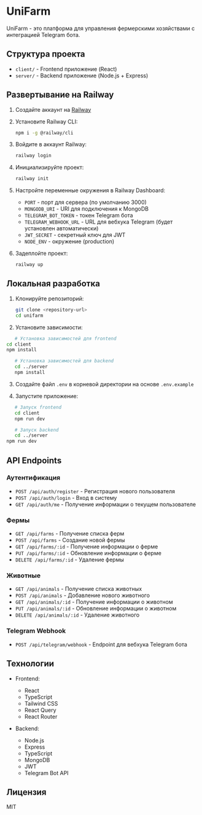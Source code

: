 # UniFarm

UniFarm - это платформа для управления фермерскими хозяйствами с интеграцией Telegram бота.

## Структура проекта

- `client/` - Frontend приложение (React)
- `server/` - Backend приложение (Node.js + Express)

## Развертывание на Railway

1. Создайте аккаунт на [Railway](https://railway.app/)
2. Установите Railway CLI:
   ```bash
   npm i -g @railway/cli
   ```
3. Войдите в аккаунт Railway:
   ```bash
   railway login
   ```
4. Инициализируйте проект:
   ```bash
   railway init
   ```
5. Настройте переменные окружения в Railway Dashboard:
   - `PORT` - порт для сервера (по умолчанию 3000)
   - `MONGODB_URI` - URI для подключения к MongoDB
   - `TELEGRAM_BOT_TOKEN` - токен Telegram бота
   - `TELEGRAM_WEBHOOK_URL` - URL для вебхука Telegram (будет установлен автоматически)
   - `JWT_SECRET` - секретный ключ для JWT
   - `NODE_ENV` - окружение (production)

6. Задеплойте проект:
   ```bash
   railway up
   ```

## Локальная разработка

1. Клонируйте репозиторий:
   ```bash
   git clone <repository-url>
   cd unifarm
   ```

2. Установите зависимости:
```bash
   # Установка зависимостей для frontend
cd client
npm install

   # Установка зависимостей для backend
   cd ../server
   npm install
```

3. Создайте файл `.env` в корневой директории на основе `.env.example`

4. Запустите приложение:
```bash
   # Запуск frontend
   cd client
   npm run dev

   # Запуск backend
   cd ../server
npm run dev
```

## API Endpoints

### Аутентификация
- `POST /api/auth/register` - Регистрация нового пользователя
- `POST /api/auth/login` - Вход в систему
- `GET /api/auth/me` - Получение информации о текущем пользователе

### Фермы
- `GET /api/farms` - Получение списка ферм
- `POST /api/farms` - Создание новой фермы
- `GET /api/farms/:id` - Получение информации о ферме
- `PUT /api/farms/:id` - Обновление информации о ферме
- `DELETE /api/farms/:id` - Удаление фермы

### Животные
- `GET /api/animals` - Получение списка животных
- `POST /api/animals` - Добавление нового животного
- `GET /api/animals/:id` - Получение информации о животном
- `PUT /api/animals/:id` - Обновление информации о животном
- `DELETE /api/animals/:id` - Удаление животного

### Telegram Webhook
- `POST /api/telegram/webhook` - Endpoint для вебхука Telegram бота

## Технологии

- Frontend:
  - React
  - TypeScript
  - Tailwind CSS
  - React Query
  - React Router

- Backend:
  - Node.js
  - Express
  - TypeScript
  - MongoDB
  - JWT
  - Telegram Bot API

## Лицензия

MIT 
